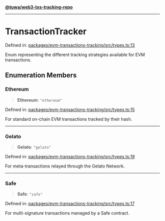 [**@tuwa/web3-txs-tracking-repo**](../../../README.md)

***

# TransactionTracker

Defined in: [packages/evm-transactions-tracking/src/types.ts:13](https://github.com/TuwaIO/web3-transactions-tracking/blob/c00dfab7739fc95457ad32909e117b091845b823/packages/evm-transactions-tracking/src/types.ts#L13)

Enum representing the different tracking strategies available for EVM transactions.

## Enumeration Members

### Ethereum

> **Ethereum**: `"ethereum"`

Defined in: [packages/evm-transactions-tracking/src/types.ts:15](https://github.com/TuwaIO/web3-transactions-tracking/blob/c00dfab7739fc95457ad32909e117b091845b823/packages/evm-transactions-tracking/src/types.ts#L15)

For standard on-chain EVM transactions tracked by their hash.

***

### Gelato

> **Gelato**: `"gelato"`

Defined in: [packages/evm-transactions-tracking/src/types.ts:19](https://github.com/TuwaIO/web3-transactions-tracking/blob/c00dfab7739fc95457ad32909e117b091845b823/packages/evm-transactions-tracking/src/types.ts#L19)

For meta-transactions relayed through the Gelato Network.

***

### Safe

> **Safe**: `"safe"`

Defined in: [packages/evm-transactions-tracking/src/types.ts:17](https://github.com/TuwaIO/web3-transactions-tracking/blob/c00dfab7739fc95457ad32909e117b091845b823/packages/evm-transactions-tracking/src/types.ts#L17)

For multi-signature transactions managed by a Safe contract.
